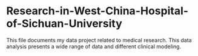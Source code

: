 # Research-in-West-China-Hospital-of-Sichuan-University
This file documents my data project related to medical research. This data analysis presents a wide range of data and different clinical modeling.
